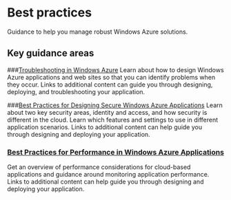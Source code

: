 <properties linkid="landing-page" urlDisplayName="Best practices" pageTitle="Windows Azure Linux virtual machine best practices" title="Windows Azure Linux virtual machine best practices" metaKeywords="Windows Azure best practices, Azure best practices" Description="Find topics about best practices in Windows Azure." metaCanonical="http://www.windowsazure.com/en-us/manage/windows/best-practices/" disqusComments="0" umbracoNaviHide="0" />


# Best practices
Guidance to help you manage robust Windows Azure solutions.

## Key guidance areas

###[Troubleshooting in Windows Azure][]
Learn about how to design Windows Azure applications and web sites so that you can identify problems when they occur. Links to additional content can guide you through designing, deploying, and troubleshooting your application. 

###[Best Practices for Designing Secure Windows Azure Applications][]
Learn about two key security areas, identity and access, and how security is different in the cloud. Learn which features and settings to use in different application scenarios. Links to additional content can help guide you through designing and deploying your application.

### [Best Practices for Performance in Windows Azure Applications][]
Get an overview of performance considerations for cloud-based applications and guidance around monitoring application performance. Links to additional content can help guide you through designing and deploying your application.


[Troubleshooting in Windows Azure]: ./troubleshooting/
[Best Practices for Designing Secure Windows Azure Applications]: ./security/
[Best Practices for Performance in Windows Azure Applications]: ./performance/